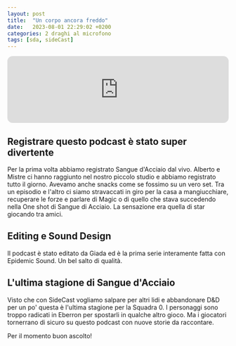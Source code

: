 ```yaml
---
layout: post
title:  "Un corpo ancora freddo"
date:   2023-08-01 22:29:02 +0200
categories: 2 draghi al microfono
tags: [sda, sideCast]
---
```


<iframe style="border-radius:12px" src="https://open.spotify.com/embed/episode/4TvPIjEMhzskM9jMkSXWvY?utm_source=generator" width="100%" height="152" frameBorder="0" allowfullscreen="" allow="autoplay; clipboard-write; encrypted-media; fullscreen; picture-in-picture" loading="lazy"></iframe>

## Registrare questo podcast è stato super divertente

Per la prima volta abbiamo registrato Sangue d'Acciaio dal vivo. Alberto e Mistre ci hanno raggiunto nel nostro piccolo studio e abbiamo registrato tutto il giorno. Avevamo anche snacks come se fossimo su un vero set. Tra un episodio e l'altro ci siamo stravaccati in giro per la casa a mangiucchiare, recuperare le forze e parlare di Magic o di quello che stava succedendo nella One shot di Sangue di Acciaio.
La sensazione era quella di star giocando tra amici.

## Editing e Sound Design

Il podcast è stato editato da Giada ed è la prima serie interamente fatta con Epidemic Sound. Un bel salto di qualità.

## L'ultima stagione di Sangue d'Acciaio

Visto che con SideCast vogliamo salpare per altri lidi e abbandonare D&D per un po' questa è l'ultima stagione per la Squadra 0. I personaggi sono troppo radicati in Eberron per spostarli in qualche altro gioco. Ma i giocatori tornerrano di sicuro su questo podcast con nuove storie da raccontare.

Per il momento buon ascolto!
